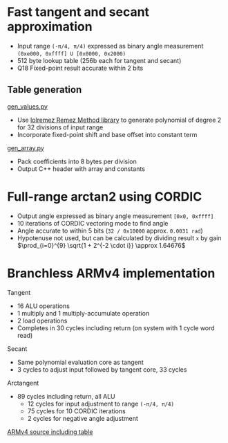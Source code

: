 # Fast tangent and secant approximation

* Input range `(-π/4, π/4)` expressed as binary angle measurement `(0xe000, 0xffff] U [0x0000, 0x2000)`
* 512 byte lookup table (256b each for tangent and secant)
* Q18 Fixed-point result accurate within 2 bits

## Table generation

[gen_values.py](gen_values.py)

* Use [lolremez Remez Method library](https://github.com/samhocevar/lolremez) to generate polynomial of degree 2 for 32 divisions of input range
* Incorporate fixed-point shift and base offset into constant term

[gen_array.py](gen_array.py)

* Pack coefficients into 8 bytes per division
* Output C++ header with array and constants

# Full-range arctan2 using CORDIC

* Output angle expressed as binary angle measurement `[0x0, 0xffff]`
* 10 iterations of CORDIC vectoring mode to find angle
* Angle accurate to within 5 bits (`32 / 0x10000` approx. `0.0031 rad`)
* Hypotenuse not used, but can be calculated by dividing result `x` by gain $\prod_{i=0}^{9} \sqrt{1 + 2^{-2 \cdot i}} \approx 1.64676$

# Branchless ARMv4 implementation

Tangent

* 16 ALU operations
* 1 multiply and 1 multiply-accumulate operation
* 2 load operations
* Completes in 30 cycles including return (on system with 1 cycle word read)

Secant

* Same polynomial evaluation core as tangent
* 3 cycles to adjust input followed by tangent core, 33 cycles

Arctangent

* 89 cycles including return, all ALU
	- 12 cycles for input adjustment to range `(-π/4, π/4)`
	- 75 cycles for 10 CORDIC iterations
	- 2 cycles for negative angle adjustment

[ARMv4 source including table](arm-test/trig_approx.arm.s)
